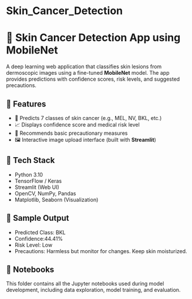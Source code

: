 # Skin_Cancer_Detection  
# 🧠 Skin Cancer Detection App using MobileNet

A deep learning web application that classifies skin lesions from dermoscopic images using a fine-tuned **MobileNet** model. The app provides predictions with confidence scores, risk levels, and suggested precautions.

## 📌 Features

- 🏥 Predicts 7 classes of skin cancer (e.g., MEL, NV, BKL, etc.)
- 📈 Displays confidence score and medical risk level
- 🧴 Recommends basic precautionary measures
- 🖼️ Interactive image upload interface (built with **Streamlit**)


## 🧠 Tech Stack

- Python 3.10
- TensorFlow / Keras
- Streamlit (Web UI)
- OpenCV, NumPy, Pandas
- Matplotlib, Seaborn (Visualization)


## 📸 Sample Output

- Predicted Class: BKL  
- Confidence:44.41%  
- Risk Level: Low  
- Precautions: Harmless but monitor for changes. Keep skin moisturized.

## 📓 Notebooks

This folder contains all the Jupyter notebooks used during model development, including data exploration, model training, and evaluation.

